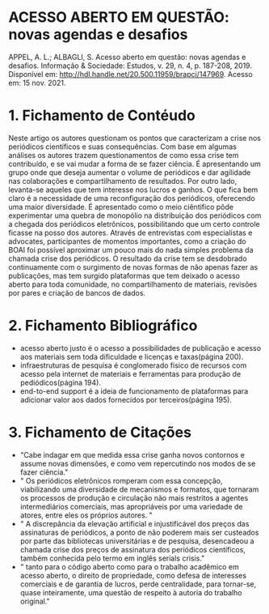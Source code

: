 
# ACESSO ABERTO EM QUESTÃO: novas agendas e desafios

APPEL, A. L.; ALBAGLI, S. Acesso aberto em questão: novas agendas e desafios. Informação & Sociedade: Estudos, v. 29, n. 4, p. 187-208, 2019. Disponível em: http://hdl.handle.net/20.500.11959/brapci/147969. Acesso em: 15 nov. 2021.


# 1. Fichamento de Contéudo

Neste artigo os autores questionam os pontos que caracterizam a crise nos periódicos científicos e suas consequências. Com base em algumas análises os autores trazem questionamentos de como essa crise tem contribuído, e se vai mudar a forma de se fazer ciência. É apresentando um grupo onde que deseja aumentar o volume de periódicos e dar agilidade nas colaborações e compartilhamento de resultados. Por outro lado, levanta-se aqueles que tem interesse nos lucros e ganhos. O que fica bem claro é a necessidade de uma reconfiguração dos periódicos, oferecendo uma maior diversidade. É apresentado como o meio ciêntifico pôde experimentar uma quebra de monopólio na distribuição dos periódicos com a chegada dos periódicos eletrônicos, possibilitando que um certo controle ficasse na posso dos autores. Através de entrevistas com especialistas e advocates, participantes de momentos importantes, como a criação do BOAI foi possível aproximar um pouco mais do nada simples problema da chamada crise dos periódicos. O resultado da crise tem se desdobrado continuamente com o surgimento de novas formas de não apenas fazer as publicações, mas tem surgido plataformas que tem deixado o acesso aberto para toda comunidade, no compartilhamento de materiais, revisões por pares e criação de bancos de dados.


# 2. Fichamento Bibliográfico

* acesso aberto justo é o acesso a possibilidades de publicação e acesso aos materiais sem toda dificuldade e licenças e taxas(página 200). 
* infraestruturas de pesquisa é conglomerado físico de recursos com acesso pela internet de materiais e ferramentas para produção de pediódicos(página 194).
* end-to-end support é a ideia de funcionamento de plataformas para adicionar valor aos dados fornecidos por terceiros(página 195).



# 3. Fichamento de Citações

* "Cabe indagar em que medida essa crise ganha novos contornos e assume novas dimensões, e como vem repercutindo nos modos de se fazer ciência."
* " Os periódicos eletrônicos romperam com essa concepção, viabilizando uma diversidade de mecanismos e formatos, que tornaram os processos de produção e circulação não mais restritos a agentes intermediários comerciais, mas apropriáveis por uma variedade de atores, entre eles os próprios autores. "
* " A discrepância da elevação artificial e injustificável dos preços das assinaturas de periódicos, a ponto de não poderem mais ser custeados por parte das bibliotecas universitárias e de pesquisa, desencadeou a chamada crise dos preços de assinatura dos periódicos científicos, também conhecida pelo termo em inglês serials crisis."
* " tanto para o código aberto como para o trabalho acadêmico em acesso aberto, o direito de propriedade, como defesa de interesses comerciais e de garantia de lucros, perde centralidade, para tornar-se, quase inteiramente, uma questão de respeito à autoria do trabalho original."






